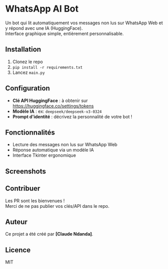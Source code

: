 # WhatsApp AI Bot

Un bot qui lit automatiquement vos messages non lus sur WhatsApp Web et y répond avec une IA (HuggingFace).  
Interface graphique simple, entièrement personnalisable.

## Installation

1. Clonez le repo
2. `pip install -r requirements.txt`
3. Lancez `main.py`

## Configuration

- **Clé API HuggingFace** : à obtenir sur https://huggingface.co/settings/tokens
- **Modèle IA** : ex: `deepseek/deepseek-v3-0324`
- **Prompt d'identité** : décrivez la personnalité de votre bot !

## Fonctionnalités

- Lecture des messages non lus sur WhatsApp Web
- Réponse automatique via un modèle IA
- Interface Tkinter ergonomique

## Screenshots


## Contribuer

Les PR sont les bienvenues !  
Merci de ne pas publier vos clés/API dans le repo.

## Auteur

Ce projet a été créé par **[Claude Ndanda]**.  

## Licence

MIT
